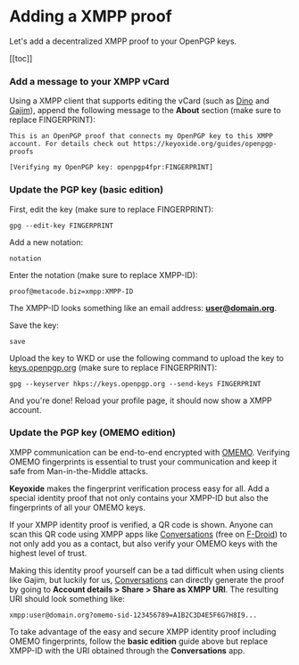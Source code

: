 # Adding a XMPP proof

Let's add a decentralized XMPP proof to your OpenPGP keys.

[[toc]]

### Add a message to your XMPP vCard

Using a XMPP client that supports editing the vCard (such as [Dino](https://dino.im/) and [Gajim](https://gajim.org/)), append the following message to the **About** section (make sure to replace FINGERPRINT):

```
This is an OpenPGP proof that connects my OpenPGP key to this XMPP account. For details check out https://keyoxide.org/guides/openpgp-proofs

[Verifying my OpenPGP key: openpgp4fpr:FINGERPRINT]
```

### Update the PGP key (basic edition)

First, edit the key (make sure to replace FINGERPRINT):

```
gpg --edit-key FINGERPRINT
```

Add a new notation:

```
notation
```

Enter the notation (make sure to replace XMPP-ID):

```
proof@metacode.biz=xmpp:XMPP-ID
```

The XMPP-ID looks something like an email address: **user@domain.org**.

Save the key:

```
save
```

Upload the key to WKD or use the following command to upload the key to [keys.openpgp.org](https://keys.openpgp.org) (make sure to replace FINGERPRINT):

```
gpg --keyserver hkps://keys.openpgp.org --send-keys FINGERPRINT
```

And you're done! Reload your profile page, it should now show a XMPP account.

### Update the PGP key (OMEMO edition)

XMPP communication can be end-to-end encrypted with [OMEMO](https://conversations.im/omemo/). Verifying OMEMO fingerprints is essential to trust your communication and keep it safe from Man-in-the-Middle attacks.

**Keyoxide** makes the fingerprint verification process easy for all. Add a special identity proof that not only contains your XMPP-ID but also the fingerprints of all your OMEMO keys.

If your XMPP identity proof is verified, a QR code is shown. Anyone can scan this QR code using XMPP apps like [Conversations](https://conversations.im/) (free on [F-Droid](https://f-droid.org/en/packages/eu.siacs.conversations/)) to not only add you as a contact, but also verify your OMEMO keys with the highest level of trust.

Making this identity proof yourself can be a tad difficult when using clients like Gajim, but luckily for us, [Conversations](https://conversations.im/) can directly generate the proof by going to **Account details > Share > Share as XMPP URI**. The resulting URI should look something like:

```
xmpp:user@domain.org?omemo-sid-123456789=A1B2C3D4E5F6G7H8I9...
```

To take advantage of the easy and secure XMPP identity proof including OMEMO fingerprints, follow the **basic edition** guide above but replace XMPP-ID with the URI obtained through the **Conversations** app.
